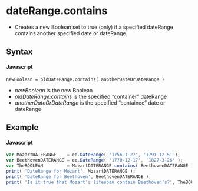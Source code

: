 # dateRange.contains
- Creates a new Boolean set to true (only) if a specified dateRange contains another specified date or dateRange.

## Syntax

#### Javascript
```
newBoolean = oldDateRange.contains( anotherDateOrDateRange )
```

- *newBoolean* is the new Boolean
- *oldDateRange.contains* is the specified “container” dateRange
- *anotherDateOrDateRange* is the specified “containee” date or dateRange

## Example

#### Javascript
```javascript
var MozartDATERANGE    = ee.DateRange( '1756-1-27', '1791-12-5' );
var BeethovenDATERANGE = ee.DateRange( '1770-12-17', '1827-3-26' );
var TheBOOLEAN         = MozartDATERANGE.contains( BeethovenDATERANGE );
print( 'DateRange for Mozart', MozartDATERANGE );
print( 'DateRange for Beethoven', BeethovenDATERANGE );
print( 'Is it true that Mozart’s lifespan contain Beethoven’s?', TheBOOLEAN );
```
